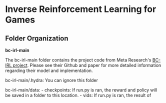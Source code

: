 # Inverse Reinforcement Learning for Games

## Folder Organization

**bc-irl-main**

The bc-irl-main folder contains the project code from Meta Research's [BC-IRL project](https://github.com/facebookresearch/bc-irl). Please see their Github and paper for more detailed information regarding their model and implementation. 

bc-irl-main/.hydra: You can ignore this folder

bc-irl-main/data:
    - checkpoints: If run.py is ran, the reward and policy will be saved in a folder to this location.
    - vids: If run.py is ran, the result of 